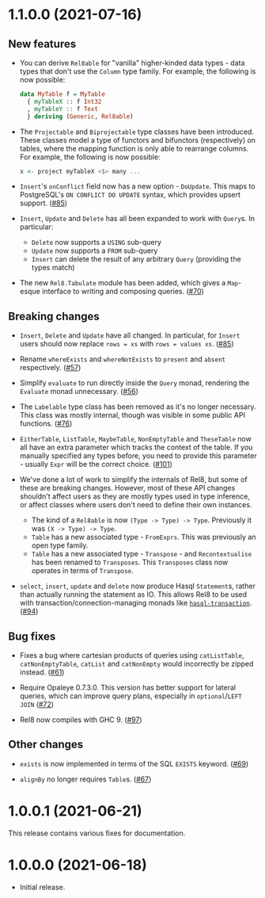 # 1.1.0.0 (2021-07-16)

## New features

* You can derive `Rel8able` for "vanilla" higher-kinded data types - data types that don't use the `Column` type family. For example, the following is now possible:

  ```haskell
  data MyTable f = MyTable
    { myTableX :: f Int32
    , myTableY :: f Text
    } deriving (Generic, Rel8able)
  ```

* The `Projectable` and `Biprojectable` type classes have been introduced. These classes model a type of functors and bifunctors (respectively) on tables, where the mapping function is only able to rearrange columns. For example, the following is now possible:

  ```haskell
  x <- project myTableX <$> many ...
  ```

* `Insert`'s `onConflict` field now has a new option - `DoUpdate`. This maps to PostgreSQL's `ON CONFLICT DO UPDATE` syntax, which provides upsert support. ([#85](https://github.com/circuithub/rel8/pull/85))

* `Insert`, `Update` and `Delete` has all been expanded to work with `Query`s. In particular:

  * `Delete` now supports a `USING` sub-query
  * `Update` now supports a `FROM` sub-query
  * `Insert` can delete the result of any arbitrary `Query` (providing the types match)

* The new `Rel8.Tabulate` module has been added, which gives a `Map`-esque interface to writing and composing queries. ([#70](https://github.com/circuithub/rel8/pull/70))

## Breaking changes

* `Insert`, `Delete` and `Update` have all changed. In particular, for `Insert` users should now replace `rows = xs` with `rows = values xs`. ([#85](https://github.com/circuithub/rel8/pull/85))

* Rename `whereExists` and `whereNotExists` to `present` and `absent` respectively. ([#57](https://github.com/circuithub/rel8/pull/57))

* Simplify `evaluate` to run directly inside the `Query` monad, rendering the `Evaluate` monad unnecessary. ([#56](https://github.com/circuithub/rel8/pull/56))

* The `Labelable` type class has been removed as it's no longer necessary. This class was mostly internal, though was visible in some public API functions. ([#76](https://github.com/circuithub/rel8/pull/76))

* `EitherTable`, `ListTable`, `MaybeTable`, `NonEmptyTable` and `TheseTable` now all have an extra parameter which tracks the context of the table. If you manually specified any types before, you need to provide this parameter - usually `Expr` will be the correct choice. ([#101](https://github.com/circuithub/rel8/pull/101))

* We've done a lot of work to simplify the internals of Rel8, but some of these are breaking changes. However, most of these API changes shouldn't affect users as they are mostly types used in type inference, or affect classes where users don't need to define their own instances.

  * The kind of a `Rel8able` is now `(Type -> Type) -> Type`. Previously it was `(X -> Type) -> Type`.
  * `Table` has a new associated type - `FromExprs`. This was previously an open type family.
  * `Table` has a new associated type - `Transpose` - and `Recontextualise` has been renamed to `Transposes`. This `Transposes` class now operates in terms of `Transpose`.

* `select`, `insert`, `update` and `delete` now produce Hasql `Statement`s, rather than actually running the statement as IO. This allows Rel8 to be used with transaction/connection-managing monads like [`hasql-transaction`](https://hackage.haskell.org/package/hasql-transaction). ([#94](https://github.com/circuithub/rel8/pull/94))

## Bug fixes

* Fixes a bug where cartesian products of queries using `catListTable`, `catNonEmptyTable`, `catList` and `catNonEmpty` would incorrectly be zipped instead. ([#61](https://github.com/circuithub/rel8/pull/61))

* Require Opaleye 0.7.3.0. This version has better support for lateral queries, which can improve query plans, especially in `optional`/`LEFT JOIN` ([#72](https://github.com/circuithub/rel8/pull/72))

* Rel8 now compiles with GHC 9. ([#97](https://github.com/circuithub/rel8/pull/97))

## Other changes

* `exists` is now implemented in terms of the SQL `EXISTS` keyword. ([#69](https://github.com/circuithub/rel8/pull/69))

* `alignBy` no longer requires `Table`s. ([#67](https://github.com/circuithub/rel8/pull/67))


# 1.0.0.1 (2021-06-21)

This release contains various fixes for documentation.

# 1.0.0.0 (2021-06-18)

* Initial release.

